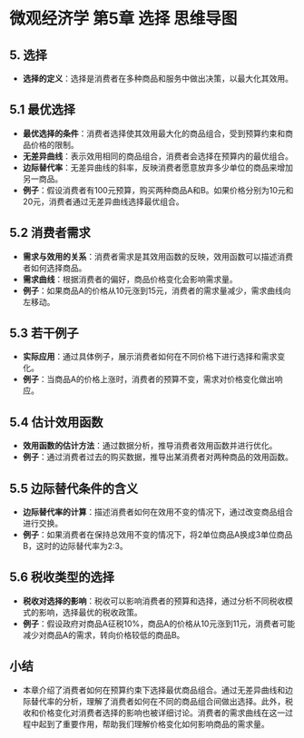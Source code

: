 # 微观经济学 第5章 选择 思维导图

## 5. 选择
  - **选择的定义**：选择是消费者在多种商品和服务中做出决策，以最大化其效用。

## 5.1 最优选择
  - **最优选择的条件**：消费者选择使其效用最大化的商品组合，受到预算约束和商品价格的限制。
  - **无差异曲线**：表示效用相同的商品组合，消费者会选择在预算内的最优组合。
  - **边际替代率**：无差异曲线的斜率，反映消费者愿意放弃多少单位的商品来增加另一商品。
  - **例子**：假设消费者有100元预算，购买两种商品A和B。如果价格分别为10元和20元，消费者通过无差异曲线选择最优组合。

## 5.2 消费者需求
  - **需求与效用的关系**：消费者需求是其效用函数的反映，效用函数可以描述消费者如何选择商品。
  - **需求曲线**：根据消费者的偏好，商品价格变化会影响需求量。
  - **例子**：如果商品A的价格从10元涨到15元，消费者的需求量减少，需求曲线向左移动。

## 5.3 若干例子
  - **实际应用**：通过具体例子，展示消费者如何在不同价格下进行选择和需求变化。
  - **例子**：当商品A的价格上涨时，消费者的预算不变，需求对价格变化做出响应。

## 5.4 估计效用函数
  - **效用函数的估计方法**：通过数据分析，推导消费者效用函数并进行优化。
  - **例子**：通过消费者过去的购买数据，推导出某消费者对两种商品的效用函数。

## 5.5 边际替代条件的含义
  - **边际替代率的计算**：描述消费者如何在效用不变的情况下，通过改变商品组合进行交换。
  - **例子**：如果消费者在保持总效用不变的情况下，将2单位商品A换成3单位商品B，这时的边际替代率为2:3。

## 5.6 税收类型的选择
  - **税收对选择的影响**：税收可以影响消费者的预算和选择，通过分析不同税收模式的影响，选择最优的税收政策。
  - **例子**：假设政府对商品A征税10%，商品A的价格从10元涨到11元，消费者可能减少对商品A的需求，转向价格较低的商品B。

## 小结
  - 本章介绍了消费者如何在预算约束下选择最优商品组合。通过无差异曲线和边际替代率的分析，理解了消费者如何在不同的商品组合间做出选择。此外，税收和价格变化对消费者选择的影响也被详细讨论。消费者的需求曲线在这一过程中起到了重要作用，帮助我们理解价格变化如何影响商品的需求量。
